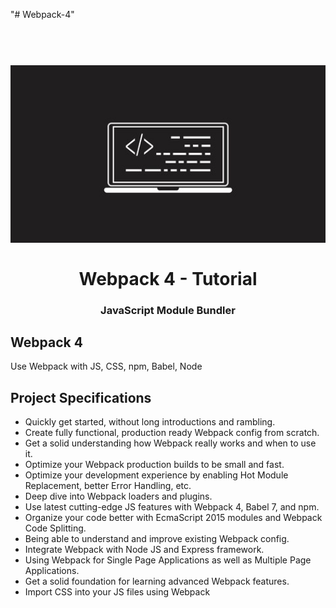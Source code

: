 "# Webpack-4" 
<h1 align = "center">
<br>
  <img src = "img/laptop.jpg" width = "600">
  <br>
    <br>
  Webpack 4 - Tutorial
  <br>
</ H1>

<h3 align = "center">JavaScript Module Bundler </h3>

## Webpack 4

Use Webpack with JS, CSS, npm, Babel, Node

## Project Specifications

-	Quickly get started, without long introductions and rambling.
-	Create fully functional, production ready Webpack config from scratch.
-	Get a solid understanding how Webpack really works and when to use it.
-	Optimize your Webpack production builds to be small and fast.
-	Optimize your development experience by enabling Hot Module Replacement, better Error Handling, etc.
-	Deep dive into Webpack loaders and plugins.
-	Use latest cutting-edge JS features with Webpack 4, Babel 7, and npm.
-	Organize your code better with EcmaScript 2015 modules and Webpack Code Splitting.
-	Being able to understand and improve existing Webpack config.
-	Integrate Webpack with Node JS and Express framework.
-	Using Webpack for Single Page Applications as well as Multiple Page Applications.
-	Get a solid foundation for learning advanced Webpack features.
-	Import CSS into your JS files using Webpack

